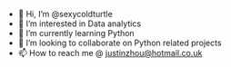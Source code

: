 - 👋 Hi, I’m @sexycoldturtle
- 👀 I’m interested in Data analytics
- 🌱 I’m currently learning Python
- 💞️ I’m looking to collaborate on Python related projects
- 📫 How to reach me @ justinzhou@hotmail.co.uk

<!---
sexycoldturtle/sexycoldturtle is a ✨ special ✨ repository because its `README.md` (this file) appears on your GitHub profile.
You can click the Preview link to take a look at your changes.
--->
